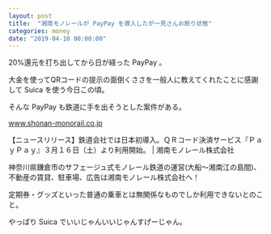 ```yaml
---
layout: post
title:  "湘南モノレールが PayPay を導入したが一見さんお断り状態"
categories: money
date: "2019-04-10 00:00:00"
---
```


20%還元を打ち出してから日が経った PayPay 。

大金を使ってQRコードの提示の面倒くささを一般人に教えてくれたことに感謝して Suica を使う今日この頃。

そんな PayPay も鉄道に手を出そうとした案件がある。

<div class="card">
  <a href="http://www.shonan-monorail.co.jp/news/2019/03/post-213.html"></a>
  <div class="card__header">
    <a href="http://www.shonan-monorail.co.jp/news/2019/03/post-213.html">www.shonan-monorail.co.jp</a>
  </div>
  <div class="card__image">
    <img src="">
  </div>
  <div class="card__title">
    <p>【ニュースリリース】鉄道会社では日本初導入。ＱＲコード決済サービス『ＰａｙＰａｙ』３月１６日（土）より利用開始。 | 湘南モノレール株式会社</p>
  </div>
  <div class="card__description">
    <p>神奈川県鎌倉市のサフェージュ式モノレール鉄道の運営(大船～湘南江の島間)、不動産の賃貸、駐車場、広告は湘南モノレール株式会社へ！</p>
  </div>
</div>

定期券・グッズといった普通の乗車とは無関係なものでしか利用できないとのこと。

やっぱり Suica でいいじゃんいいじゃんすげーじゃん。


